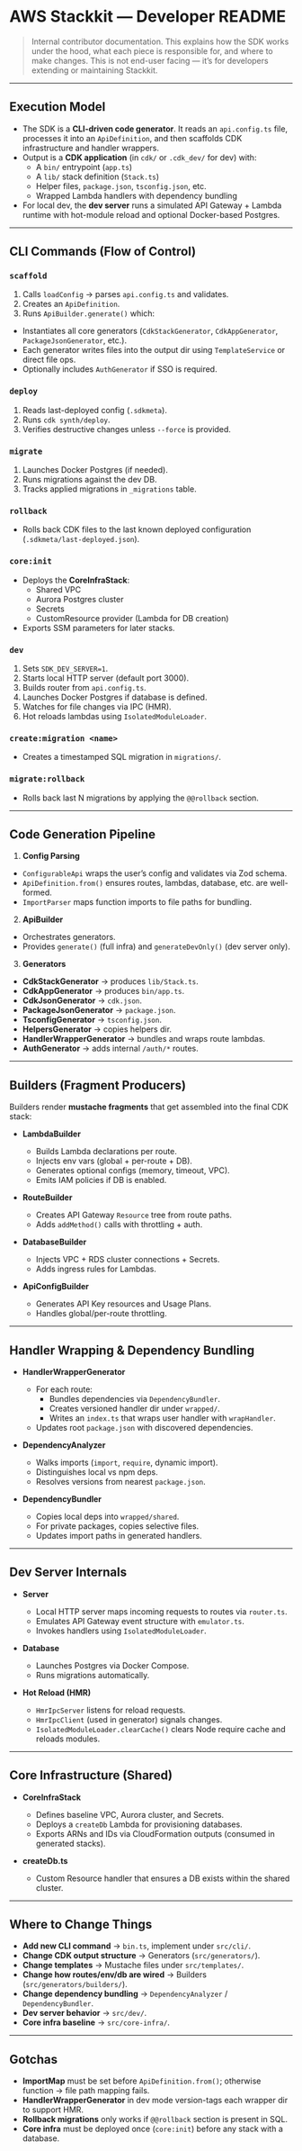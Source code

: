 # AWS Stackkit — Developer README

> Internal contributor documentation. This explains how the SDK works under the hood, what each piece is responsible for, and where to make changes. This is not end-user facing — it’s for developers extending or maintaining Stackkit.

---

## Execution Model

- The SDK is a **CLI-driven code generator**. It reads an `api.config.ts` file, processes it into an `ApiDefinition`, and then scaffolds CDK infrastructure and handler wrappers.
- Output is a **CDK application** (in `cdk/` or `.cdk_dev/` for dev) with:
  - A `bin/` entrypoint (`app.ts`)
  - A `lib/` stack definition (`Stack.ts`)
  - Helper files, `package.json`, `tsconfig.json`, etc.
  - Wrapped Lambda handlers with dependency bundling
- For local dev, the **dev server** runs a simulated API Gateway + Lambda runtime with hot-module reload and optional Docker-based Postgres.

---

## CLI Commands (Flow of Control)

### `scaffold`
1. Calls `loadConfig` → parses `api.config.ts` and validates.
2. Creates an `ApiDefinition`.
3. Runs `ApiBuilder.generate()` which:
  - Instantiates all core generators (`CdkStackGenerator`, `CdkAppGenerator`, `PackageJsonGenerator`, etc.).
  - Each generator writes files into the output dir using `TemplateService` or direct file ops.
  - Optionally includes `AuthGenerator` if SSO is required.

### `deploy`
1. Reads last-deployed config (`.sdkmeta`).
2. Runs `cdk synth/deploy`.
3. Verifies destructive changes unless `--force` is provided.

### `migrate`
1. Launches Docker Postgres (if needed).
2. Runs migrations against the dev DB.
3. Tracks applied migrations in `_migrations` table.

### `rollback`
- Rolls back CDK files to the last known deployed configuration (`.sdkmeta/last-deployed.json`).

### `core:init`
- Deploys the **CoreInfraStack**:
  - Shared VPC
  - Aurora Postgres cluster
  - Secrets
  - CustomResource provider (Lambda for DB creation)
- Exports SSM parameters for later stacks.

### `dev`
1. Sets `SDK_DEV_SERVER=1`.
2. Starts local HTTP server (default port 3000).
3. Builds router from `api.config.ts`.
4. Launches Docker Postgres if database is defined.
5. Watches for file changes via IPC (HMR).
6. Hot reloads lambdas using `IsolatedModuleLoader`.

### `create:migration <name>`
- Creates a timestamped SQL migration in `migrations/`.

### `migrate:rollback`
- Rolls back last N migrations by applying the `@@rollback` section.

---

## Code Generation Pipeline

1. **Config Parsing**
  - `ConfigurableApi` wraps the user’s config and validates via Zod schema.
  - `ApiDefinition.from()` ensures routes, lambdas, database, etc. are well-formed.
  - `ImportParser` maps function imports to file paths for bundling.

2. **ApiBuilder**
  - Orchestrates generators.
  - Provides `generate()` (full infra) and `generateDevOnly()` (dev server only).

3. **Generators**
  - **CdkStackGenerator** → produces `lib/Stack.ts`.
  - **CdkAppGenerator** → produces `bin/app.ts`.
  - **CdkJsonGenerator** → `cdk.json`.
  - **PackageJsonGenerator** → `package.json`.
  - **TsconfigGenerator** → `tsconfig.json`.
  - **HelpersGenerator** → copies helpers dir.
  - **HandlerWrapperGenerator** → bundles and wraps route lambdas.
  - **AuthGenerator** → adds internal `/auth/*` routes.

---

## Builders (Fragment Producers)

Builders render **mustache fragments** that get assembled into the final CDK stack:

- **LambdaBuilder**
  - Builds Lambda declarations per route.
  - Injects env vars (global + per-route + DB).
  - Generates optional configs (memory, timeout, VPC).
  - Emits IAM policies if DB is enabled.

- **RouteBuilder**
  - Creates API Gateway `Resource` tree from route paths.
  - Adds `addMethod()` calls with throttling + auth.

- **DatabaseBuilder**
  - Injects VPC + RDS cluster connections + Secrets.
  - Adds ingress rules for Lambdas.

- **ApiConfigBuilder**
  - Generates API Key resources and Usage Plans.
  - Handles global/per-route throttling.

---

## Handler Wrapping & Dependency Bundling

- **HandlerWrapperGenerator**
  - For each route:
    - Bundles dependencies via `DependencyBundler`.
    - Creates versioned handler dir under `wrapped/`.
    - Writes an `index.ts` that wraps user handler with `wrapHandler`.
  - Updates root `package.json` with discovered dependencies.

- **DependencyAnalyzer**
  - Walks imports (`import`, `require`, dynamic import).
  - Distinguishes local vs npm deps.
  - Resolves versions from nearest `package.json`.

- **DependencyBundler**
  - Copies local deps into `wrapped/shared`.
  - For private packages, copies selective files.
  - Updates import paths in generated handlers.

---

## Dev Server Internals

- **Server**
  - Local HTTP server maps incoming requests to routes via `router.ts`.
  - Emulates API Gateway event structure with `emulator.ts`.
  - Invokes handlers using `IsolatedModuleLoader`.

- **Database**
  - Launches Postgres via Docker Compose.
  - Runs migrations automatically.

- **Hot Reload (HMR)**
  - `HmrIpcServer` listens for reload requests.
  - `HmrIpcClient` (used in generator) signals changes.
  - `IsolatedModuleLoader.clearCache()` clears Node require cache and reloads modules.

---

## Core Infrastructure (Shared)

- **CoreInfraStack**
  - Defines baseline VPC, Aurora cluster, and Secrets.
  - Deploys a `createDb` Lambda for provisioning databases.
  - Exports ARNs and IDs via CloudFormation outputs (consumed in generated stacks).

- **createDb.ts**
  - Custom Resource handler that ensures a DB exists within the shared cluster.

---

## Where to Change Things

- **Add new CLI command** → `bin.ts`, implement under `src/cli/`.
- **Change CDK output structure** → Generators (`src/generators/`).
- **Change templates** → Mustache files under `src/templates/`.
- **Change how routes/env/db are wired** → Builders (`src/generators/builders/`).
- **Change dependency bundling** → `DependencyAnalyzer` / `DependencyBundler`.
- **Dev server behavior** → `src/dev/`.
- **Core infra baseline** → `src/core-infra/`.

---

## Gotchas

- **ImportMap** must be set before `ApiDefinition.from()`; otherwise function → file path mapping fails.
- **HandlerWrapperGenerator** in dev mode version-tags each wrapper dir to support HMR.
- **Rollback migrations** only works if `@@rollback` section is present in SQL.
- **Core infra** must be deployed once (`core:init`) before any stack with a database.
